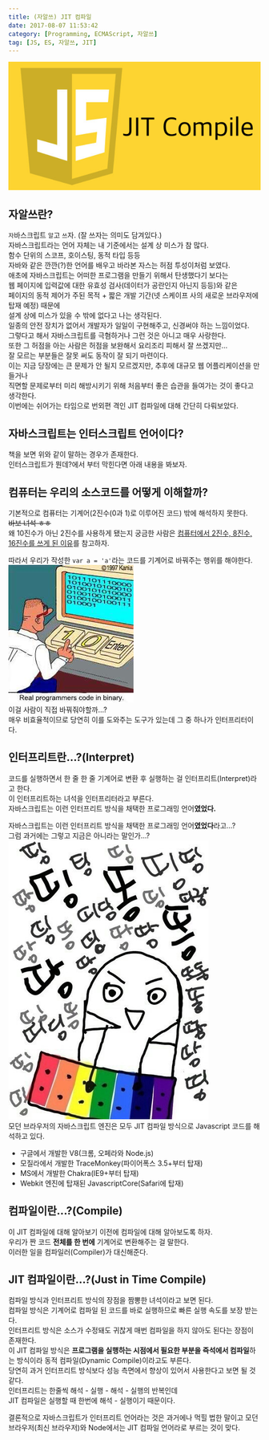 ```yaml
---
title: (자알쓰) JIT 컴파일
date: 2017-08-07 11:53:42
category: [Programming, ECMAScript, 자알쓰]
tag: [JS, ES, 자알쓰, JIT]
---
```

![](/images/js-jit-compile/thumb.png)

## 자알쓰란?
`자`바스크립트 `알`고 `쓰`자. (잘 쓰자는 의미도 담겨있다.)  
자바스크립트라는 언어 자체는 내 기준에서는 설계 상 미스가 참 많다.  
함수 단위의 스코프, 호이스팅, 동적 타입 등등  
자바와 같은 깐깐(?)한 언어를 배우고 바라본 자스는 허점 투성이처럼 보였다.  
애초에 자바스크립트는 어떠한 프로그램을 만들기 위해서 탄생했다기 보다는  
웹 페이지에 입력값에 대한 유효성 검사(데이터가 공란인지 아닌지 등등)와 같은  
페이지의 동적 제어가 주된 목적 + 짧은 개발 기간(넷 스케이프 사의 새로운 브라우저에 탑재 예정) 때문에  
설계 상에 미스가 있을 수 밖에 없다고 나는 생각된다.  
일종의 안전 장치가 없어서 개발자가 일일이 구현해주고, 신경써야 하는 느낌이었다.  
그렇다고 해서 자바스크립트를 극혐하거나 그런 것은 아니고 매우 사랑한다.  
또한 그 허점을 아는 사람은 허점을 보완해서 요리조리 피해서 잘 쓰겠지만...  
잘 모르는 부분들은 잘못 써도 동작이 잘 되기 마련이다.  
이는 지금 당장에는 큰 문제가 안 될지 모르겠지만, 추후에 대규모 웹 어플리케이션을 만들거나  
직면할 문제로부터 미리 해방시키기 위해 처음부터 좋은 습관을 들여가는 것이 좋다고 생각한다.  
이번에는 쉬어가는 타임으로 번외편 격인 JIT 컴파일에 대해 간단히 다뤄보았다.  

## 자바스크립트는 인터스크립트 언어이다?
책을 보면 위와 같이 말하는 경우가 존재한다.  
인터스크립트가 뭔데?에서 부터 막힌다면 아래 내용을 봐보자.  


## 컴퓨터는 우리의 소스코드를 어떻게 이해할까?  
기본적으로 컴퓨터는 기계어(2진수(0과 1)로 이루어진 코드) 밖에 해석하지 못한다.  
~~바보 녀석 ㅎㅎ~~  
왜 10진수가 아닌 2진수를 사용하게 됐는지 궁금한 사람은 [컴퓨터에서 2진수, 8진수, 16진수를 쓰게 된 이유](/2017/08/07/computer-number-making-reason/)를 참고하자.

따라서 우리가 작성한 `var a = 'a'`라는 코드를 기계어로 바꿔주는 행위를 해야한다.  
![이게 귀찮은 사람은 처음부터 기계어로 코딩하면 된다. (뇌가 좋다면...)](/images/js-jit-compile/realprogrammers.png)  
이걸 사람이 직접 바꿔줘야할까...?  
매우 비효율적이므로 당연히 이를 도와주는 도구가 있는데 그 중 하나가 인터프리터이다.

## 인터프리트란...?(Interpret)
코드를 실행하면서 한 줄 한 줄 기계어로 변환 후 실행하는 걸 인터프리트(Interpret)라고 한다.  
이 인터프리트하는 녀석을 인터프리터라고 부른다.  
자바스크립트는 이런 인터프리트 방식을 채택한 프로그래밍 언어**였었다.**

자바스크립트는 이런 인터프리트 방식을 채택한 프로그래밍 언어**였었다**라고...?  
그럼 과거에는 그렇고 지금은 아니라는 말인가...?  
![딩!동!댕!](/images/js-jit-compile/correct.jpeg)  
모던 브라우저의 자바스크립트 엔진은 모두 JIT 컴파일 방식으로 Javascript 코드를 해석하고 있다.  
* 구글에서 개발한 V8(크롬, 오페라와 Node.js)  
* 모질라에서 개발한 TraceMonkey(파이어폭스 3.5+부터 탑재)  
* MS에서 개발한 Chakra(IE9+부터 탑재)  
* Webkit 엔진에 탑재된 JavascriptCore(Safari에 탑재)  

## 컴파일이란...?(Compile)
이 JIT 컴파일에 대해 알아보기 이전에 컴파일에 대해 알아보도록 하자.  
우리가 짠 코드 **전체를 한 번에** 기계어로 변환해주는 걸 말한다.  
이러한 일을 컴파일러(Compiler)가 대신해준다.  

## JIT 컴파일이란...?(Just in Time Compile)
컴파일 방식과 인터프리트 방식의 장점을 짬뽕한 녀석이라고 보면 된다.  
컴파일 방식은 기계어로 컴파일 된 코드를 바로 실행하므로 빠른 실행 속도를 보장 받는다.    
인터프리트 방식은 소스가 수정돼도 귀찮게 매번 컴파일을 하지 않아도 된다는 장점이 존재한다.  
이 JIT 컴파일 방식은 **프로그램을 실행하는 시점에서 필요한 부분을 즉석에서 컴파일**하는 방식이라 동적 컴파일(Dynamic Compile)이라고도 부른다.  
당연히 과거 인터프리트 방식보다 성능 측면에서 향상이 있어서 사용한다고 보면 될 것 같다.  
인터프리트는 한줄씩 해석 - 실행 - 해석 - 실행의 반복인데  
JIT 컴파일은 실행할 때 한번에 해석 - 실행이기 때문이다.

결론적으로 자바스크립트가 인터프리트 언어라는 것은 과거에나 먹힐 법한 말이고 모던 브라우저(최신 브라우저)와 Node에서는 JIT 컴파일 언어라로 부르는 것이 맞다.